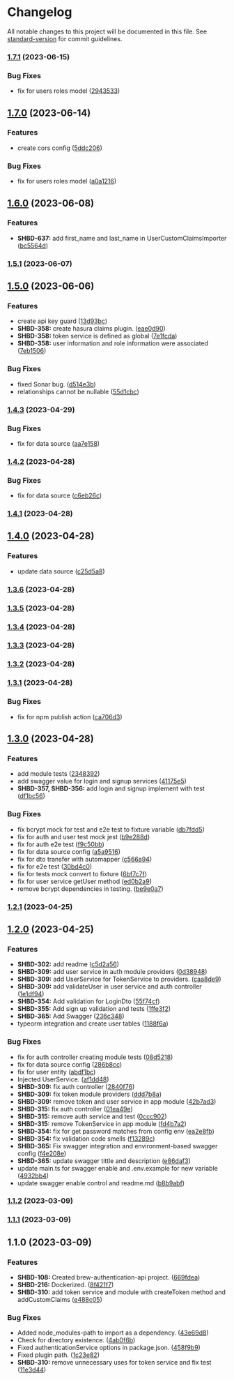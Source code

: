# Changelog

All notable changes to this project will be documented in this file. See [standard-version](https://github.com/conventional-changelog/standard-version) for commit guidelines.

### [1.7.1](https://github.com/BrewInteractive/authentication-service-nestjs/compare/v1.7.0...v1.7.1) (2023-06-15)


### Bug Fixes

* fix for users roles model ([2943533](https://github.com/BrewInteractive/authentication-service-nestjs/commit/29435338a17ff4aa746ef88fe049425280e328c1))

## [1.7.0](https://github.com/BrewInteractive/authentication-service-nestjs/compare/v1.6.0...v1.7.0) (2023-06-14)


### Features

* create cors config ([5ddc206](https://github.com/BrewInteractive/authentication-service-nestjs/commit/5ddc206aaa6b0228a0869f8d42e32b15effab9ae))


### Bug Fixes

* fix for users roles model ([a0a1216](https://github.com/BrewInteractive/authentication-service-nestjs/commit/a0a121606cbfb4094ca4e1115e9c324d444db39a))

## [1.6.0](https://github.com/BrewInteractive/authentication-service-nestjs/compare/v1.5.1...v1.6.0) (2023-06-08)


### Features

* **SHBD-637:** add first_name and last_name in UserCustomClaimsImporter ([bc5564d](https://github.com/BrewInteractive/authentication-service-nestjs/commit/bc5564dfb517041b9deb8ae82e6db26acea5b1fe))

### [1.5.1](https://github.com/BrewInteractive/authentication-service-nestjs/compare/v1.5.0...v1.5.1) (2023-06-07)

## [1.5.0](https://github.com/BrewInteractive/authentication-service-nestjs/compare/v1.4.3...v1.5.0) (2023-06-06)


### Features

* create api key guard ([13d93bc](https://github.com/BrewInteractive/authentication-service-nestjs/commit/13d93bc4368b245bf7bf299131d6bd3f08272a27))
* **SHBD-358:** create hasura claims plugin. ([eae0d90](https://github.com/BrewInteractive/authentication-service-nestjs/commit/eae0d90bb7d1fdf6c760d0fbe057f38d0c9d3159))
* **SHBD-358:** token service is defined as global ([7e1fcda](https://github.com/BrewInteractive/authentication-service-nestjs/commit/7e1fcda4985dd70b09b7ab338a8a262def9252c8))
* **SHBD-358:** user information and role information were associated ([7eb1506](https://github.com/BrewInteractive/authentication-service-nestjs/commit/7eb1506f167ab808f2b56439930cde753c3f1ad5))


### Bug Fixes

* fixed Sonar bug. ([d514e3b](https://github.com/BrewInteractive/authentication-service-nestjs/commit/d514e3bfee8254e3a27a37f2c007b263ea2dc07d))
* relationships cannot be nullable ([55d1cbc](https://github.com/BrewInteractive/authentication-service-nestjs/commit/55d1cbcd6f5e19a3a8025dfcac8941c18ca55d37))

### [1.4.3](https://github.com/BrewInteractive/authentication-service-nestjs/compare/v1.4.2...v1.4.3) (2023-04-29)


### Bug Fixes

* fix for data source ([aa7e158](https://github.com/BrewInteractive/authentication-service-nestjs/commit/aa7e158b8ce6cdca2b82d45756580a1bf814fcbd))

### [1.4.2](https://github.com/BrewInteractive/authentication-service-nestjs/compare/v1.4.1...v1.4.2) (2023-04-28)


### Bug Fixes

* fix for data source ([c6eb26c](https://github.com/BrewInteractive/authentication-service-nestjs/commit/c6eb26c82ae4637a2783a530e2f34a33c897d23f))

### [1.4.1](https://github.com/BrewInteractive/authentication-service-nestjs/compare/v1.4.0...v1.4.1) (2023-04-28)

## [1.4.0](https://github.com/BrewInteractive/authentication-service-nestjs/compare/v1.3.6...v1.4.0) (2023-04-28)


### Features

* update data source ([c25d5a8](https://github.com/BrewInteractive/authentication-service-nestjs/commit/c25d5a8318f34bd417aec24a96b1d33ef9b4590b))

### [1.3.6](https://github.com/BrewInteractive/authentication-service-nestjs/compare/v1.3.5...v1.3.6) (2023-04-28)

### [1.3.5](https://github.com/BrewInteractive/authentication-service-nestjs/compare/v1.3.4...v1.3.5) (2023-04-28)

### [1.3.4](https://github.com/BrewInteractive/authentication-service-nestjs/compare/v1.3.3...v1.3.4) (2023-04-28)

### [1.3.3](https://github.com/BrewInteractive/authentication-service-nestjs/compare/v1.3.2...v1.3.3) (2023-04-28)

### [1.3.2](https://github.com/BrewInteractive/authentication-service-nestjs/compare/v1.3.1...v1.3.2) (2023-04-28)

### [1.3.1](https://github.com/BrewInteractive/authentication-service-nestjs/compare/v1.3.0...v1.3.1) (2023-04-28)


### Bug Fixes

* fix for npm publish action ([ca706d3](https://github.com/BrewInteractive/authentication-service-nestjs/commit/ca706d3f060b80fe863d8e6ffd0ce8405b2981c0))

## [1.3.0](https://github.com/BrewInteractive/authentication-service-nestjs/compare/v1.2.1...v1.3.0) (2023-04-28)


### Features

* add module tests ([2348392](https://github.com/BrewInteractive/authentication-service-nestjs/commit/234839281b0f750a3834a23fed18fb1b31be9599))
* add swagger value for login and signup services ([41175e5](https://github.com/BrewInteractive/authentication-service-nestjs/commit/41175e5a9dcce69e1888e4c7203b7dab5664d516))
* **SHBD-357, SHBD-356:** add login and signup implement with test ([df1bc56](https://github.com/BrewInteractive/authentication-service-nestjs/commit/df1bc56f9a0fd119642c985dba25751b9ba4909e))


### Bug Fixes

* fix bcrypt mock for test and e2e test to fixture variable ([db7fdd5](https://github.com/BrewInteractive/authentication-service-nestjs/commit/db7fdd5f955a2563ab3a8fdb4cc59cc2cac1623a))
* fix for auth and user test mock jest ([b9e288d](https://github.com/BrewInteractive/authentication-service-nestjs/commit/b9e288d118d4de6678af5ffcab3574125fcd7f89))
* fix for auth e2e test ([f9c50bb](https://github.com/BrewInteractive/authentication-service-nestjs/commit/f9c50bb26c4525b095f9201fc90f96cb962c9bbc))
* fix for data source config ([a5a9516](https://github.com/BrewInteractive/authentication-service-nestjs/commit/a5a9516e421cfe4b2f891a95244f72fa7b6e8264))
* fix for dto transfer with automapper ([c566a94](https://github.com/BrewInteractive/authentication-service-nestjs/commit/c566a94709847e58791673f00bb64d58aae212ee))
* fix for e2e test ([30bd4c0](https://github.com/BrewInteractive/authentication-service-nestjs/commit/30bd4c0842c1a1f25054d5d330dd4cac840c82c9))
* fix for tests mock convert to fixture ([6bf7c7f](https://github.com/BrewInteractive/authentication-service-nestjs/commit/6bf7c7fdeb734cb4cec4a55e34681937312ada6d))
* fix for user service getUser method ([ed0b2a9](https://github.com/BrewInteractive/authentication-service-nestjs/commit/ed0b2a9f5f72718974ac4ca89551b67eea4f51e0))
* remove bcrypt dependencies in testing. ([be9e0a7](https://github.com/BrewInteractive/authentication-service-nestjs/commit/be9e0a775ba2a28bdbd4637eaa241f18ead65c22))

### [1.2.1](https://github.com/BrewInteractive/authentication-service-nestjs/compare/v1.2.0...v1.2.1) (2023-04-25)

## [1.2.0](https://github.com/BrewInteractive/authentication-service-nestjs/compare/v1.1.2...v1.2.0) (2023-04-25)


### Features

* **SHBD-302:** add readme ([c5d2a56](https://github.com/BrewInteractive/authentication-service-nestjs/commit/c5d2a56d077afe3a89b32cef25741c756d11d2d0))
* **SHBD-309:** add user service in auth module providers ([0d38948](https://github.com/BrewInteractive/authentication-service-nestjs/commit/0d38948a0442b52fbd74cc4f6555f8b3bfe9f1ce))
* **SHBD-309:** add UserService for TokenService to providers. ([caa8de9](https://github.com/BrewInteractive/authentication-service-nestjs/commit/caa8de9a7d2ef16756f537e4afff04f9deaaea0d))
* **SHBD-309:** add validateUser in user service and auth controller ([1e1df94](https://github.com/BrewInteractive/authentication-service-nestjs/commit/1e1df9473e7324ece26c2035a830379f896c061c))
* **SHBD-354:** Add validation for LoginDto ([55f74cf](https://github.com/BrewInteractive/authentication-service-nestjs/commit/55f74cf69099fec2fe6e27f4f1b3d3ec04ec9f0d))
* **SHBD-355:** Add sign up validation and tests ([1ffe3f2](https://github.com/BrewInteractive/authentication-service-nestjs/commit/1ffe3f2b52f4ddd0b52698506df9d72c1523cda6))
* **SHBD-365:** Add Swagger ([236c348](https://github.com/BrewInteractive/authentication-service-nestjs/commit/236c34877969dc41771033205ce54384009df8f8))
* typeorm integration and create user tables ([1188f6a](https://github.com/BrewInteractive/authentication-service-nestjs/commit/1188f6ad6df119cc0f1efb9334b4e06eee95da29))


### Bug Fixes

* fix for auth controller creating module tests ([08d5218](https://github.com/BrewInteractive/authentication-service-nestjs/commit/08d5218f30cf07b16d243c12115490538a8bca39))
* fix for data source config ([286b8cc](https://github.com/BrewInteractive/authentication-service-nestjs/commit/286b8cc562fb5523720f5b2bbca3d07e67576384))
* fix for user entity ([abdf1bc](https://github.com/BrewInteractive/authentication-service-nestjs/commit/abdf1bc465686d4ea09fb3aac1b2afccbe1a73b0))
* Injected UserService. ([af1dd48](https://github.com/BrewInteractive/authentication-service-nestjs/commit/af1dd482be17c61d81720aab18ade25c2e8bc1b0))
* **SHBD-309:** fix auth controller ([2840f76](https://github.com/BrewInteractive/authentication-service-nestjs/commit/2840f765d3144520a8152e64864848fa3daed0e9))
* **SHBD-309:** fix token module providers ([ddd7b8a](https://github.com/BrewInteractive/authentication-service-nestjs/commit/ddd7b8a89cbfab029aa8ff02dabde150fc906144))
* **SHBD-309:** remove token and user service in app module ([42b7ad3](https://github.com/BrewInteractive/authentication-service-nestjs/commit/42b7ad3d7457f27b3d32405b5bea11572b5f85fa))
* **SHBD-315:** fix auth controller ([01ea49e](https://github.com/BrewInteractive/authentication-service-nestjs/commit/01ea49e15c3f5071d70799f35f2f1d7df78737bf))
* **SHBD-315:** remove auth service and test ([0ccc902](https://github.com/BrewInteractive/authentication-service-nestjs/commit/0ccc902b0da93f1f1059c98df1212bd0d993ee2f))
* **SHBD-315:** remove TokenService in app module ([fd4b7a2](https://github.com/BrewInteractive/authentication-service-nestjs/commit/fd4b7a2204b005e971d70bff1169c71ba9fce813))
* **SHBD-354:** fix for get password matches from config env ([ea2e8fb](https://github.com/BrewInteractive/authentication-service-nestjs/commit/ea2e8fb1be3fcce2a9b2b9d30f11803ae6370c31))
* **SHBD-354:** fix validation code smells ([f13289c](https://github.com/BrewInteractive/authentication-service-nestjs/commit/f13289cee245107f72f78b4ab561ef38061070f8))
* **SHBD-365:** Fix swagger integration and environment-based swagger config ([f4e208e](https://github.com/BrewInteractive/authentication-service-nestjs/commit/f4e208e66660dbfd53b72c218577098352377897))
* **SHBD-365:** update swagger tittle and description ([e86daf3](https://github.com/BrewInteractive/authentication-service-nestjs/commit/e86daf35448d731d88a220b61f18e3793fcce0b4))
* update main.ts for swagger enable and .env.example for new variable ([4932bb4](https://github.com/BrewInteractive/authentication-service-nestjs/commit/4932bb4ae185ab74d29f52df58014177f2553215))
* update swagger enable control and readme.md ([b8b9abf](https://github.com/BrewInteractive/authentication-service-nestjs/commit/b8b9abfe38d9aee6b543266aff5729afe223a747))

### [1.1.2](https://github.com/BrewInteractive/authentication-service-nestjs/compare/v1.1.1...v1.1.2) (2023-03-09)

### [1.1.1](https://github.com/BrewInteractive/authentication-service-nestjs/compare/v1.1.0...v1.1.1) (2023-03-09)

## 1.1.0 (2023-03-09)


### Features

* **SHBD-108:** Created brew-authentication-api project. ([669fdea](https://github.com/BrewInteractive/authentication-service-nestjs/commit/669fdeaf553793003d7b8584b6950df84a9b3412))
* **SHBD-216:** Dockerized. ([8f421f7](https://github.com/BrewInteractive/authentication-service-nestjs/commit/8f421f7366166bfd925baf0bd5c30b6572bbc41e))
* **SHBD-310:** add token service and module with createToken method and addCustomClaims ([e488c05](https://github.com/BrewInteractive/authentication-service-nestjs/commit/e488c051d067c35624428b16bc36f5a9111d3533))


### Bug Fixes

* Added node_modules-path to import as a dependency. ([43e69d8](https://github.com/BrewInteractive/authentication-service-nestjs/commit/43e69d8dbb49d4fdf1f0b701740b167e7d8aa83a))
* Check for directory existence. ([4ab0f6b](https://github.com/BrewInteractive/authentication-service-nestjs/commit/4ab0f6b70058c7e2fc0f99ae74f891429eab7a32))
* Fixed authenticationService options in package.json. ([458f9b9](https://github.com/BrewInteractive/authentication-service-nestjs/commit/458f9b963adf58a01c135d80936a93ec5cfc4056))
* Fixed plugin path. ([1c23e82](https://github.com/BrewInteractive/authentication-service-nestjs/commit/1c23e822f324cd0e17894b1e8e9b6f3be389d713))
* **SHBD-310:** remove unnecessary uses for token service and fix test ([11e3d44](https://github.com/BrewInteractive/authentication-service-nestjs/commit/11e3d4406451e3036f6e6b34833ae742f8c5178a))
